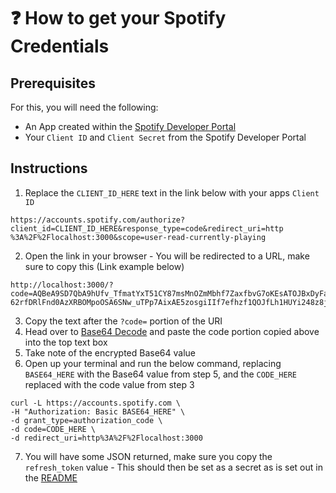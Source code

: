 # ❓ How to get your Spotify Credentials

## Prerequisites
For this, you will need the following:
- An App created within the [Spotify Developer Portal](https://developer.spotify.com/)
- Your `Client ID` and `Client Secret` from the Spotify Developer Portal

## Instructions

1. Replace the `CLIENT_ID_HERE` text in the link below with your apps `Client ID`

```
https://accounts.spotify.com/authorize?client_id=CLIENT_ID_HERE&response_type=code&redirect_uri=http
%3A%2F%2Flocalhost:3000&scope=user-read-currently-playing
```

2. Open the link in your browser - You will be redirected to a URL, make sure to copy this (Link example below)
```
http://localhost:3000/?code=AQBeA9SD7QbA9hUfv_TfmatYxT51CY87msMnOZmMbhf7ZaxfbvG7oKEsATOJBxDyFap0Aq6uftY0v4Hq1QSy3MgQBfAHhmrifty-62rfDRlFnd0AzXRBOMpoOSA6SNw_uTPp7AixAE5zosgiIIf7efhzf1QOJfLh1HUYi248z8jk1x2jjKG2YLvMyJuP0rjB5tP5UHjoFGBvKbULpchkF6yiJHnS
```

3. Copy the text after the `?code=` portion of the URI
4. Head over to [Base64 Decode](https://www.base64decode.org/) and paste the code portion copied above into the top text box
5. Take note of the encrypted Base64 value
6. Open up your terminal and run the below command, replacing `BASE64_HERE` with the Base64 value from step 5, and the `CODE_HERE` replaced with the code value from step 3
```
curl -L https://accounts.spotify.com \
-H "Authorization: Basic BASE64_HERE" \
-d grant_type=authorization_code \
-d code=CODE_HERE \
-d redirect_uri=http%3A%2F%2Flocalhost:3000
```
7. You will have some JSON returned, make sure you copy the `refresh_token` value - This should then be set as a secret as is set out in the [README](README.md)